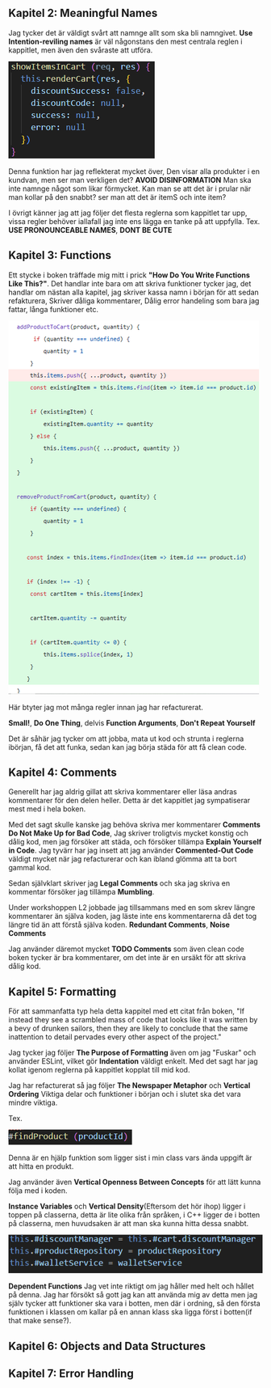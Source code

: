 ## Kapitel 2: Meaningful Names

Jag tycker det är väldigt svårt att namnge allt som ska bli namngivet.
**Use Intention-reviling names** är väl någonstans den mest centrala reglen i kappitlet, men även den svåraste att utföra. 

![Name](../public/images/Name.PNG)

Denna funktion har jag reflekterat mycket över, Den visar alla produkter i en kundvan, men ser man verkligen det? **AVOID DISINFORMATION** Man ska inte namnge något som likar förmycket. Kan man se att det är i prular när man kollar på den snabbt? ser man att det är itemS och inte item? 

I övrigt känner jag att jag följer det flesta reglerna som kappitlet tar upp, vissa regler behöver iallafall jag inte ens lägga en tanke på att uppfylla. Tex. **USE PRONOUNCEABLE NAMES**, **DONT BE CUTE** 

## Kapitel 3: Functions

Ett stycke i boken träffade mig mitt i prick **"How Do You Write Functions Like This?"**. Det handlar inte bara om att skriva funktioner tycker jag, det handlar om nästan alla kapitel, jag skriver kassa namn i början för att sedan refakturera, Skriver dåliga kommentarer, Dålig error handeling som bara jag fattar, långa funktioner etc. 

![Refactor](../public/images/Refactor.PNG)

Här btyter jag mot många regler innan jag har refacturerat.

**Small!**, **Do One Thing**, delvis **Function Arguments**, **Don't Repeat Yourself**

Det är såhär jag tycker om att jobba, mata ut kod och strunta i reglerna ibörjan, få det att funka, sedan kan jag börja städa för att få clean code. 

## Kapitel 4: Comments

Generellt har jag aldrig gillat att skriva kommentarer eller läsa andras kommentarer för den delen heller. Detta är det kappitlet jag sympatiserar mest med i hela boken. 

Med det sagt skulle kanske jag behöva skriva mer kommentarer **Comments Do Not Make Up for Bad Code**, Jag skriver troligtvis mycket konstig och dålig kod, men jag försöker att städa, och försöker tillämpa **Explain Yourself in Code**. Jag tyvärr har jag insett att jag använder **Commented-Out Code** väldigt mycket när jag refacturerar och kan ibland glömma att ta bort gammal kod. 

Sedan självklart skriver jag **Legal Comments** och ska jag skriva en kommentar försöker jag tillämpa **Mumbling**. 

Under workshoppen L2 jobbade jag tillsammans med en som skrev längre kommentarer än själva koden, jag läste inte ens kommentarerna då det tog längre tid än att förstå själva koden. **Redundant Comments**, **Noise Comments**

Jag använder däremot mycket **TODO Comments** som även clean code boken tycker är bra kommentarer, om det inte är en ursäkt för att skriva dålig kod. 


## Kapitel 5: Formatting

För att sammanfatta typ hela detta kappitel med ett citat från boken, "If  instead they see a scrambled mass of code that looks like it was written by a bevy of drunken sailors, then they are likely to conclude that the same inattention to detail pervades every other aspect of the project." 

Jag tycker jag följer **The Purpose of Formatting** även om jag "Fuskar" och använder ESLint, vilket gör **Indentation** väldigt enkelt. Med det sagt  har jag kollat igenom reglerna på kappitlet kopplat till mid kod. 

Jag har refacturerat så jag följer **The Newspaper Metaphor** och **Vertical Ordering** Viktiga delar och funktioner i början och i slutet ska det vara mindre viktiga. 

Tex. 

![findProduct](../public/images/findProduct.PNG) 

Denna är en hjälp funktion som ligger sist i min class vars ända uppgift är att hitta en produkt.

Jag använder även **Vertical Openness Between Concepts** för att lätt kunna följa med i koden. 

**Instance Variables** och **Vertical Density**(Eftersom det hör ihop) ligger i toppen på classerna, detta är lite olika från språken, i C++ ligger de i botten på classerna, men huvudsaken är att man ska kunna hitta dessa snabbt. 

![Variables](../public/images/variables.PNG)

**Dependent Functions** Jag vet inte riktigt om jag håller med helt och hållet på denna. Jag har försökt så gott jag kan att använda mig av detta men jag själv tycker att funktioner ska vara i botten, men där i ordning, så den första funktionen i klassen om kallar på en annan klass ska ligga först i botten(if that make sense?). 


## Kapitel 6: Objects and Data Structures

## Kapitel 7: Error Handling


